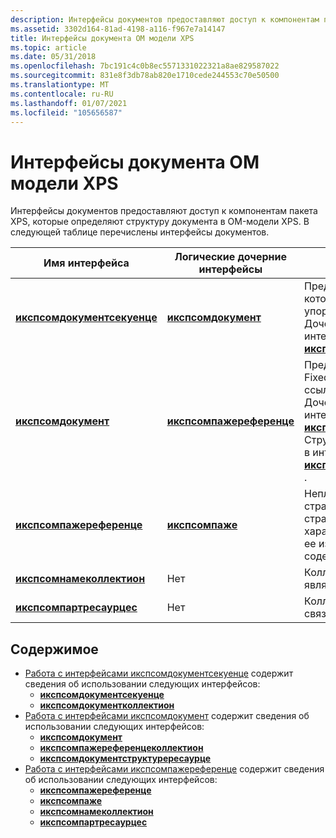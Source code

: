```yaml
---
description: Интерфейсы документов предоставляют доступ к компонентам пакета XPS, которые определяют структуру документа в OM-модели XPS.
ms.assetid: 3302d164-81ad-4198-a116-f967e7a14147
title: Интерфейсы документа OM модели XPS
ms.topic: article
ms.date: 05/31/2018
ms.openlocfilehash: 7bc191c4c0b8ec5571331022321a8ae829587022
ms.sourcegitcommit: 831e8f3db78ab820e1710cede244553c70e50500
ms.translationtype: MT
ms.contentlocale: ru-RU
ms.lasthandoff: 01/07/2021
ms.locfileid: "105656587"
---
```

# <a name="xps-om-document-interfaces"></a>Интерфейсы документа OM модели XPS

Интерфейсы документов предоставляют доступ к компонентам пакета XPS, которые определяют структуру документа в OM-модели XPS. В следующей таблице перечислены интерфейсы документов.



| Имя интерфейса                                                      | Логические дочерние интерфейсы                                      | Описание                                                                                                                                                                                                                                                                                                                                                                                                   |
|---------------------------------------------------------------------|---------------------------------------------------------------|---------------------------------------------------------------------------------------------------------------------------------------------------------------------------------------------------------------------------------------------------------------------------------------------------------------------------------------------------------------------------------------------------------------|
| [**икспсомдокументсекуенце**](/windows/desktop/api/xpsobjectmodel/nn-xpsobjectmodel-ixpsomdocumentsequence)<br/> | [**икспсомдокумент**](/windows/desktop/api/xpsobjectmodel/nn-xpsobjectmodel-ixpsomdocument)<br/>           | Представляет набор документов, которые связаны друг с другом в упорядоченном списке.<br/> Дочерние интерфейсы собираются в интерфейсе [**икспсомдокументколлектион**](/windows/desktop/api/xpsobjectmodel/nn-xpsobjectmodel-ixpsomdocumentcollection) .<br/>                                                                                                                                                                                                  |
| [**икспсомдокумент**](/windows/desktop/api/xpsobjectmodel/nn-xpsobjectmodel-ixpsomdocument)<br/>                 | [**икспсомпажереференце**](/windows/desktop/api/xpsobjectmodel/nn-xpsobjectmodel-ixpsompagereference)<br/> | Представляет отдельную часть FixedDocument и связывает коллекцию ссылок на страницы в документе.<br/> Дочерние интерфейсы собираются в интерфейсе [**икспсомпажереференцеколлектион**](/windows/desktop/api/xpsobjectmodel/nn-xpsobjectmodel-ixpsompagereferencecollection) .<br/> Структура документа предоставляется в интерфейсе [**икспсомдокументструктурересаурце**](/windows/desktop/api/xpsobjectmodel/nn-xpsobjectmodel-ixpsomdocumentstructureresource) .<br/> |
| [**икспсомпажереференце**](/windows/desktop/api/xpsobjectmodel/nn-xpsobjectmodel-ixpsompagereference)<br/>       | [**икспсомпаже**](/windows/desktop/api/xpsobjectmodel/nn-xpsobjectmodel-ixpsompage)<br/>                   | Неплотная виртуальная версия страницы в документе. Ссылка на страницу описывает основные характеристики страницы (например, ее измерения), но не включает содержимое страницы.<br/>                                                                                                                                                                                             |
| [**икспсомнамеколлектион**](/windows/desktop/api/xpsobjectmodel/nn-xpsobjectmodel-ixpsomnamecollection)<br/>     | Нет<br/>                                               | Коллекция объектов страницы, являющихся объектами гиперссылок.<br/>                                                                                                                                                                                                                                                                                                                                     |
| [**икспсомпартресаурцес**](/windows/desktop/api/xpsobjectmodel/nn-xpsobjectmodel-ixpsompartresources)<br/>       | Нет<br/>                                               | Коллекция ресурсов частей, связанных со страницей.<br/>                                                                                                                                                                                                                                                                                                                                |



 

## <a name="contents"></a>Содержимое

-   [Работа с интерфейсами икспсомдокументсекуенце](working-with-xpsomdocumentsequence-interfaces.md) содержит сведения об использовании следующих интерфейсов:
    -   [**икспсомдокументсекуенце**](/windows/desktop/api/xpsobjectmodel/nn-xpsobjectmodel-ixpsomdocumentsequence)
    -   [**икспсомдокументколлектион**](/windows/desktop/api/xpsobjectmodel/nn-xpsobjectmodel-ixpsomdocumentcollection)
-   [Работа с интерфейсами икспсомдокумент](working-with-xpsomdocument-interfaces.md) содержит сведения об использовании следующих интерфейсов:
    -   [**икспсомдокумент**](/windows/desktop/api/xpsobjectmodel/nn-xpsobjectmodel-ixpsomdocument)
    -   [**икспсомпажереференцеколлектион**](/windows/desktop/api/xpsobjectmodel/nn-xpsobjectmodel-ixpsompagereferencecollection)
    -   [**икспсомдокументструктурересаурце**](/windows/desktop/api/xpsobjectmodel/nn-xpsobjectmodel-ixpsomdocumentstructureresource)
-   [Работа с интерфейсами икспсомпажереференце](working-with-xpsompagereference-interfaces.md) содержит сведения об использовании следующих интерфейсов:
    -   [**икспсомпажереференце**](/windows/desktop/api/xpsobjectmodel/nn-xpsobjectmodel-ixpsompagereference)
    -   [**икспсомпаже**](/windows/desktop/api/xpsobjectmodel/nn-xpsobjectmodel-ixpsompage)
    -   [**икспсомнамеколлектион**](/windows/desktop/api/xpsobjectmodel/nn-xpsobjectmodel-ixpsomnamecollection)
    -   [**икспсомпартресаурцес**](/windows/desktop/api/xpsobjectmodel/nn-xpsobjectmodel-ixpsompartresources)

 

 




